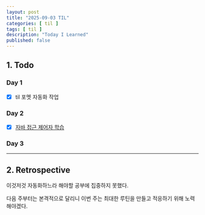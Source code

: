 ```yaml
---
layout: post
title: "2025-09-03 TIL"
categories: [ til ]
tags: [ til ]
description: "Today I Learned"
published: false
---
```


## 1. Todo

### Day 1

- [x] til 포멧 자동화 작업

### Day 2

- [x] [자바 접근 제어자 학습](https://github.com/g1ennk/java-basic/commit/da5c9f941836d286dab01b3f5074bd18607f7385)

### Day 3

---

## 2. Retrospective

이것저것 자동화하느라 해야할 공부에 집중하지 못했다.

다음 주부터는 본격적으로 달리니 이번 주는 최대한 루틴을 만들고 적응하기 위해 노력해야겠다.
